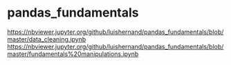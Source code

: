 # pandas_fundamentals
https://nbviewer.jupyter.org/github/luishernand/pandas_fundamentals/blob/master/data_cleaning.ipynb
https://nbviewer.jupyter.org/github/luishernand/pandas_fundamentals/blob/master/fundamentals%20manipulations.ipynb
